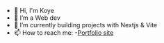 - 👋 Hi, I'm Koye
- 👀 I’m a Web dev
- 🌱 I’m currently building projects with Nextjs & Vite
- 📫 How to reach me:
    -[Portfolio site](https://koye.vercel.app/)

